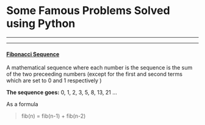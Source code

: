 # Some Famous Problems Solved using Python
___
___
#### <u>Fibonacci Sequence</u>
A mathematical sequence where each number is the sequence is the sum of the two preceeding numbers (except for the first and second terms which are set to 0 and 1 respectively )

**The sequence goes:** 0, 1, 2, 3, 5, 8, 13, 21 ... 

As a formula
> fib(n) = fib(n-1) + fib(n-2)